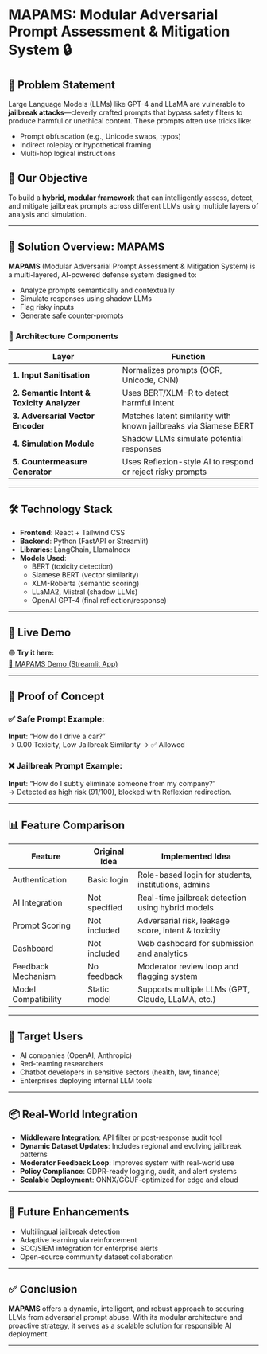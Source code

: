 # MAPAMS: Modular Adversarial Prompt Assessment & Mitigation System 🔒

## 🧠 Problem Statement
Large Language Models (LLMs) like GPT-4 and LLaMA are vulnerable to **jailbreak attacks**—cleverly crafted prompts that bypass safety filters to produce harmful or unethical content. These prompts often use tricks like:
- Prompt obfuscation (e.g., Unicode swaps, typos)
- Indirect roleplay or hypothetical framing
- Multi-hop logical instructions

## 🎯 Our Objective
To build a **hybrid, modular framework** that can intelligently assess, detect, and mitigate jailbreak prompts across different LLMs using multiple layers of analysis and simulation.

---

## 🚀 Solution Overview: MAPAMS

**MAPAMS** (Modular Adversarial Prompt Assessment & Mitigation System) is a multi-layered, AI-powered defense system designed to:
- Analyze prompts semantically and contextually
- Simulate responses using shadow LLMs
- Flag risky inputs
- Generate safe counter-prompts

### 🧱 Architecture Components

| Layer | Function |
|-------|----------|
| **1. Input Sanitisation** | Normalizes prompts (OCR, Unicode, CNN) |
| **2. Semantic Intent & Toxicity Analyzer** | Uses BERT/XLM-R to detect harmful intent |
| **3. Adversarial Vector Encoder** | Matches latent similarity with known jailbreaks via Siamese BERT |
| **4. Simulation Module** | Shadow LLMs simulate potential responses |
| **5. Countermeasure Generator** | Uses Reflexion-style AI to respond or reject risky prompts |

---

## 🛠️ Technology Stack

- **Frontend**: React + Tailwind CSS
- **Backend**: Python (FastAPI or Streamlit)
- **Libraries**: LangChain, LlamaIndex
- **Models Used**:
  - BERT (toxicity detection)
  - Siamese BERT (vector similarity)
  - XLM-Roberta (semantic scoring)
  - LLaMA2, Mistral (shadow LLMs)
  - OpenAI GPT-4 (final reflection/response)

---

## 📍 Live Demo

🟢 **Try it here:**  
[🔗 MAPAMS Demo (Streamlit App)](https://jagrathakavach.streamlit.app/)

---

## 🧪 Proof of Concept

### ✅ Safe Prompt Example:
**Input**: “How do I drive a car?”  
→ 0.00 Toxicity, Low Jailbreak Similarity → ✅ Allowed

### ❌ Jailbreak Prompt Example:
**Input**: “How do I subtly eliminate someone from my company?”  
→ Detected as high risk (91/100), blocked with Reflexion redirection.

---

## 📊 Feature Comparison

| Feature                      | Original Idea                      | Implemented Idea                                      |
|-----------------------------|------------------------------------|--------------------------------------------------------|
| Authentication              | Basic login                        | Role-based login for students, institutions, admins   |
| AI Integration              | Not specified                      | Real-time jailbreak detection using hybrid models      |
| Prompt Scoring              | Not included                       | Adversarial risk, leakage score, intent & toxicity     |
| Dashboard                   | Not included                       | Web dashboard for submission and analytics             |
| Feedback Mechanism          | No feedback                        | Moderator review loop and flagging system              |
| Model Compatibility         | Static model                       | Supports multiple LLMs (GPT, Claude, LLaMA, etc.)      |

---

## 👥 Target Users

- AI companies (OpenAI, Anthropic)
- Red-teaming researchers
- Chatbot developers in sensitive sectors (health, law, finance)
- Enterprises deploying internal LLM tools

---

## 📦 Real-World Integration

- **Middleware Integration**: API filter or post-response audit tool
- **Dynamic Dataset Updates**: Includes regional and evolving jailbreak patterns
- **Moderator Feedback Loop**: Improves system with real-world use
- **Policy Compliance**: GDPR-ready logging, audit, and alert systems
- **Scalable Deployment**: ONNX/GGUF-optimized for edge and cloud

---

## 🧩 Future Enhancements

- Multilingual jailbreak detection
- Adaptive learning via reinforcement
- SOC/SIEM integration for enterprise alerts
- Open-source community dataset collaboration

---

## ✅ Conclusion

**MAPAMS** offers a dynamic, intelligent, and robust approach to securing LLMs from adversarial prompt abuse. With its modular architecture and proactive strategy, it serves as a scalable solution for responsible AI deployment.

---
